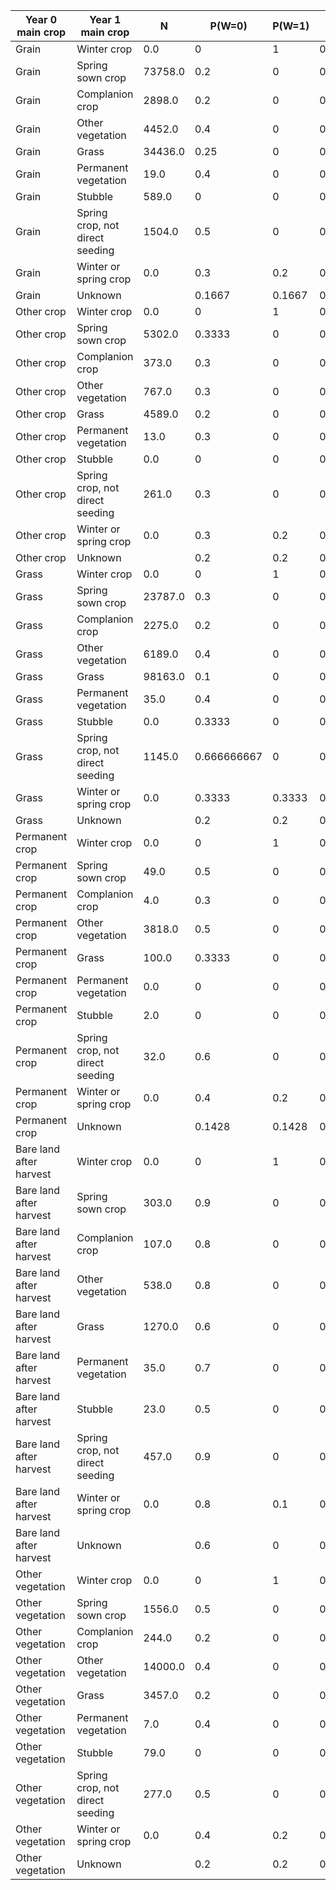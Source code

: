 | Year 0 main crop | Year 1 main crop | N | P(W=0) | P(W=1) | P(W=2) | P(W=3) | P(W=4) | P(W=5) | P(W=6) | SUM |
|------------------|------------------|----|--------|--------|--------|--------|--------|--------|--------|-----|
| Grain | Winter crop | 0.0 | 0 | 1 | 0 | 0 | 0 | 0 | 0 | 1 |
| Grain | Spring sown crop | 73758.0 | 0.2 | 0 | 0.05 | 0.7 | 0 | 0.05 | 0 | 1 |
| Grain | Complanion crop | 2898.0 | 0.2 | 0 | 0.1 | 0.5 | 0 | 0.2 | 0 | 1 |
| Grain | Other vegetation | 4452.0 | 0.4 | 0 | 0.05 | 0.5 | 0 | 0.05 | 0 | 1 |
| Grain | Grass | 34436.0 | 0.25 | 0 | 0.25 | 0.25 | 0 | 0.25 | 0 | 1 |
| Grain | Permanent vegetation | 19.0 | 0.4 | 0 | 0 | 0.4 | 0 | 0.1 | 0.1 | 1 |
| Grain | Stubble | 589.0 | 0 | 0 | 0 | 0.9 | 0 | 0.1 | 0 | 1 |
| Grain | Spring crop, not direct seeding | 1504.0 | 0.5 | 0 | 0 | 0.3 | 0 | 0.2 | 0 | 1 |
| Grain | Winter or spring crop | 0.0 | 0.3 | 0.2 | 0 | 0.3 | 0 | 0.2 | 0 | 1 |
| Grain | Unknown |  | 0.1667 | 0.1667 | 0.1667 | 0.1667 | 0 | 0.1667 | 0.1667 | 1 |
| Other crop | Winter crop | 0.0 | 0 | 1 | 0 | 0 | 0 | 0 | 0 | 1 |
| Other crop | Spring sown crop | 5302.0 | 0.3333 | 0 | 0 | 0 | 0.3333 | 0.3333 | 0 | 1 |
| Other crop | Complanion crop | 373.0 | 0.3 | 0 | 0 | 0 | 0.3 | 0.4 | 0 | 1 |
| Other crop | Other vegetation | 767.0 | 0.3 | 0 | 0.2 | 0 | 0.3 | 0.1 | 0.1 | 1 |
| Other crop | Grass | 4589.0 | 0.2 | 0 | 0.4 | 0 | 0.2 | 0.2 | 0 | 1 |
| Other crop | Permanent vegetation | 13.0 | 0.3 | 0 | 0.2 | 0 | 0.3 | 0.2 | 0 | 1 |
| Other crop | Stubble | 0.0 | 0 | 0 | 0 | 0 | 1 | 0 | 0 | 1 |
| Other crop | Spring crop, not direct seeding | 261.0 | 0.3 | 0 | 0.2 | 0 | 0.3 | 0.2 | 0 | 1 |
| Other crop | Winter or spring crop | 0.0 | 0.3 | 0.2 | 0 | 0 | 0.3 | 0.2 | 0 | 1 |
| Other crop | Unknown |  | 0.2 | 0.2 | 0.2 | 0 | 0.2 | 0.2 | 0 | 1 |
| Grass | Winter crop | 0.0 | 0 | 1 | 0 | 0 | 0 | 0 | 0 | 1 |
| Grass | Spring sown crop | 23787.0 | 0.3 | 0 | 0.7 | 0 | 0 | 0 | 0 | 1 |
| Grass | Complanion crop | 2275.0 | 0.2 | 0 | 0.8 | 0 | 0 | 0 | 0 | 1 |
| Grass | Other vegetation | 6189.0 | 0.4 | 0 | 0.5 | 0 | 0 | 0 | 0.1 | 1 |
| Grass | Grass | 98163.0 | 0.1 | 0 | 0.9 | 0 | 0 | 0 | 0 | 1 |
| Grass | Permanent vegetation | 35.0 | 0.4 | 0 | 0.4 | 0 | 0 | 0 | 0.2 | 1 |
| Grass | Stubble | 0.0 | 0.3333 | 0 | 0.3333 | 0.3333 | 0 | 0 | 0 | 1 |
| Grass | Spring crop, not direct seeding | 1145.0 | 0.666666667 | 0 | 0.333333333 | 0 | 0 | 0 | 0 | 1 |
| Grass | Winter or spring crop | 0.0 | 0.3333 | 0.3333 | 0.3333 | 0 | 0 | 0 | 0 | 1 |
| Grass | Unknown |  | 0.2 | 0.2 | 0.4 | 0 | 0 | 0 | 0.2 | 1 |
| Permanent crop | Winter crop | 0.0 | 0 | 1 | 0 | 0 | 0 | 0 | 0 | 1 |
| Permanent crop | Spring sown crop | 49.0 | 0.5 | 0 | 0 | 0 | 0 | 0 | 0.5 | 1 |
| Permanent crop | Complanion crop | 4.0 | 0.3 | 0 | 0.1 | 0 | 0.1 | 0.1 | 0.4 | 1 |
| Permanent crop | Other vegetation | 3818.0 | 0.5 | 0 | 0 | 0 | 0.1 | 0.1 | 0.3 | 1 |
| Permanent crop | Grass | 100.0 | 0.3333 | 0 | 0.3333 | 0 | 0 | 0 | 0.3333 | 1 |
| Permanent crop | Permanent vegetation | 0.0 | 0 | 0 | 0 | 0 | 0 | 0 | 1 | 1 |
| Permanent crop | Stubble | 2.0 | 0 | 0 | 0 | 0 | 0.4 | 0.3 | 0.3 | 1 |
| Permanent crop | Spring crop, not direct seeding | 32.0 | 0.6 | 0 | 0 | 0 | 0.05 | 0.05 | 0.3 | 1 |
| Permanent crop | Winter or spring crop | 0.0 | 0.4 | 0.2 | 0 | 0 | 0 | 0 | 0.4 | 1 |
| Permanent crop | Unknown |  | 0.1428 | 0.1428 | 0.1428 | 0.1428 | 0.1428 | 0.1429 | 0.1428 | 1 |
| Bare land after harvest | Winter crop | 0.0 | 0 | 1 | 0 | 0 | 0 | 0 | 0 | 1 |
| Bare land after harvest | Spring sown crop | 303.0 | 0.9 | 0 | 0 | 0 | 0.05 | 0.05 | 0 | 1 |
| Bare land after harvest | Complanion crop | 107.0 | 0.8 | 0 | 0.1 | 0 | 0.05 | 0.05 | 0 | 1 |
| Bare land after harvest | Other vegetation | 538.0 | 0.8 | 0 | 0.1 | 0 | 0 | 0 | 0.1 | 1 |
| Bare land after harvest | Grass | 1270.0 | 0.6 | 0 | 0.3 | 0 | 0 | 0 | 0.1 | 1 |
| Bare land after harvest | Permanent vegetation | 35.0 | 0.7 | 0 | 0 | 0 | 0 | 0 | 0.3 | 1 |
| Bare land after harvest | Stubble | 23.0 | 0.5 | 0 | 0 | 0 | 0.4 | 0.1 | 0 | 1 |
| Bare land after harvest | Spring crop, not direct seeding | 457.0 | 0.9 | 0 | 0 | 0 | 0.05 | 0.05 | 0 | 1 |
| Bare land after harvest | Winter or spring crop | 0.0 | 0.8 | 0.1 | 0 | 0 | 0.05 | 0.05 | 0 | 1 |
| Bare land after harvest | Unknown |  | 0.6 | 0 | 0.1 | 0 | 0.1 | 0.1 | 0.1 | 1 |
| Other vegetation | Winter crop | 0.0 | 0 | 1 | 0 | 0 | 0 | 0 | 0 | 1 |
| Other vegetation | Spring sown crop | 1556.0 | 0.5 | 0 | 0 | 0 | 0.3 | 0.2 | 0 | 1 |
| Other vegetation | Complanion crop | 244.0 | 0.2 | 0 | 0.2 | 0 | 0.2 | 0.4 | 0 | 1 |
| Other vegetation | Other vegetation | 14000.0 | 0.4 | 0 | 0 | 0 | 0.4 | 0.2 | 0 | 1 |
| Other vegetation | Grass | 3457.0 | 0.2 | 0 | 0.2 | 0 | 0.3 | 0.3 | 0 | 1 |
| Other vegetation | Permanent vegetation | 7.0 | 0.4 | 0 | 0 | 0 | 0.4 | 0.2 | 0 | 1 |
| Other vegetation | Stubble | 79.0 | 0 | 0 | 0 | 0.3333 | 0.3333 | 0.3333 | 0 | 1 |
| Other vegetation | Spring crop, not direct seeding | 277.0 | 0.5 | 0 | 0 | 0 | 0.4 | 0.1 | 0 | 1 |
| Other vegetation | Winter or spring crop | 0.0 | 0.4 | 0.2 | 0 | 0 | 0.2 | 0.2 | 0 | 1 |
| Other vegetation | Unknown |  | 0.2 | 0.2 | 0.2 | 0 | 0.2 | 0.1 | 0.1 | 1 |
